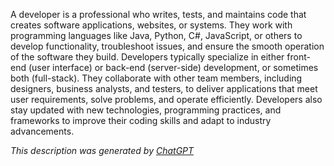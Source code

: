 A developer is a professional who writes, tests, and maintains code that creates software applications, websites, or systems. They work with programming languages like Java, Python, C#, JavaScript, or others to develop functionality, troubleshoot issues, and ensure the smooth operation of the software they build. Developers typically specialize in either front-end (user interface) or back-end (server-side) development, or sometimes both (full-stack). They collaborate with other team members, including designers, business analysts, and testers, to deliver applications that meet user requirements, solve problems, and operate efficiently. Developers also stay updated with new technologies, programming practices, and frameworks to improve their coding skills and adapt to industry advancements.

*This description was generated by [ChatGPT](https://chatgpt.com/)*